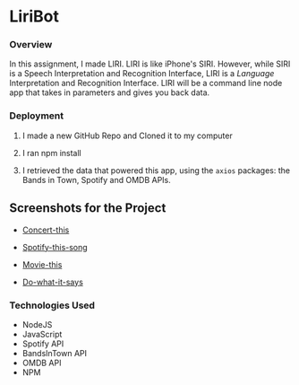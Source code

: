 # LiriBot

### Overview

In this assignment, I made LIRI. LIRI is like iPhone's SIRI. However, while SIRI is a Speech Interpretation and Recognition Interface, LIRI is a _Language_ Interpretation and Recognition Interface. LIRI will be a command line node app that takes in parameters and gives you back data.

### Deployment

1. I made a new GitHub Repo and Cloned it to my computer

2. I ran npm install

3. I retrieved the data that powered this app, using the `axios` packages: the Bands in Town, Spotify and OMDB APIs. 



   
## Screenshots for the Project


* [Concert-this](./images/concertthis.jpg)

* [Spotify-this-song](./images/spotifythis.jpg)


* [Movie-this](./images/moviethis.jpg)

* [Do-what-it-says](./images/dowhat.jpg)


### Technologies Used

* NodeJS
* JavaScript
* Spotify API
* BandsInTown API
* OMDB API
* NPM
